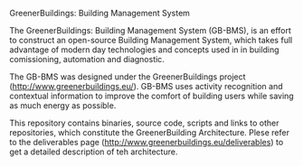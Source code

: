 GreenerBuildings: Building Management System

The GreenerBuildings: Building Management System (GB-BMS), is an effort to construct an open-source Building Management System, which takes full advantage of modern day technologies and concepts used in in building comissioning, automation and diagnostic.

The GB-BMS was designed under the GreenerBuildings project (http://www.greenerbuildings.eu/). GB-BMS  uses activity recognition and contextual information to improve the comfort of building users while saving as much energy as possible.

This repository contains binaries, source code, scripts and links to other repositories, which constitute the GreenerBuilding Architecture. Plese refer to the deliverables page (http://www.greenerbuildings.eu/deliverables)  to get a detailed description of teh architecture. 

